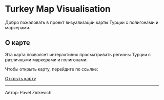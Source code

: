 # Turkey Map Visualisation

Добро пожаловать в проект визуализации карты Турции с полигонами и маркерами.

## О карте

Эта карта позволяет интерактивно просматривать регионы Турции с различными маркерами и полигонами.

Чтобы открыть карту, перейдите по ссылке:

[Открыть карту](https://pavel-zinkevich.github.io/Turkey_Map_Visualisation/map_with_polygons_and_markers.html)

---

Автор: Pavel Zinkevich
